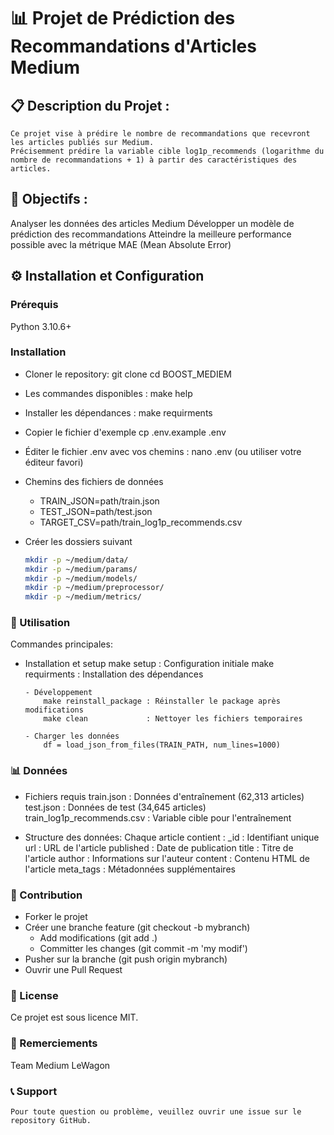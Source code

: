 # 📊 Projet de Prédiction des Recommandations d'Articles Medium

## 📋 Description du Projet :
	Ce projet vise à prédire le nombre de recommandations que recevront les articles publiés sur Medium.
	Précisemment prédire la variable cible log1p_recommends (logarithme du nombre de recommandations + 1) à partir des caractéristiques des articles.

## 🎯 Objectifs :
  Analyser les données des articles Medium
  Développer un modèle de prédiction des recommandations
  Atteindre la meilleure performance possible avec la métrique MAE (Mean Absolute Error)


## ⚙️ Installation et Configuration
###  Prérequis
  Python 3.10.6+

### Installation
- Cloner le repository:
  git clone <repository-url>
  cd BOOST_MEDIEM

- Les commandes disponibles :
  make help

- Installer les dépendances :
  make requirments

- Copier le fichier d'exemple
  cp .env.example .env

- Éditer le fichier .env avec vos chemins :
  nano .env    (ou utiliser votre éditeur favori)

- Chemins des fichiers de données
   - TRAIN_JSON=path/train.json
   - TEST_JSON=path/test.json
   - TARGET_CSV=path/train_log1p_recommends.csv

- Créer les dossiers suivant
  ```bash
  mkdir -p ~/medium/data/
  mkdir -p ~/medium/params/
  mkdir -p ~/medium/models/
  mkdir -p ~/medium/preprocessor/
  mkdir -p ~/medium/metrics/
  ```


### 🚀 Utilisation

Commandes principales:
  - Installation et setup
      make setup           : Configuration initiale
			make requirments     : Installation des dépendances

		- Développement
			make reinstall_package : Réinstaller le package après modifications
			make clean             : Nettoyer les fichiers temporaires

		- Charger les données
			df = load_json_from_files(TRAIN_PATH, num_lines=1000)


### 📊 Données
- Fichiers requis
    train.json : Données d'entraînement (62,313 articles)
    test.json : Données de test (34,645 articles)
    train_log1p_recommends.csv : Variable cible pour l'entraînement

- Structure des données:
    Chaque article contient :
      _id : Identifiant unique
      url : URL de l'article
      published : Date de publication
      title : Titre de l'article
      author : Informations sur l'auteur
      content : Contenu HTML de l'article
      meta_tags : Métadonnées supplémentaires


### 🤝 Contribution
  - Forker le projet
  - Créer une branche feature (git checkout -b mybranch)
	- Add modifications (git add .)
	- Committer les changes (git commit -m 'my modif')
  - Pusher sur la branche (git push origin mybranch)
  - Ouvrir une Pull Request

### 📝 License
 Ce projet est sous licence MIT.

### 🙏 Remerciements
  Team Medium
  LeWagon

### 📞 Support
	Pour toute question ou problème, veuillez ouvrir une issue sur le repository GitHub.
